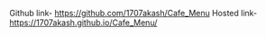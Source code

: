Github link- https://github.com/1707akash/Cafe_Menu
Hosted link- https://1707akash.github.io/Cafe_Menu/
